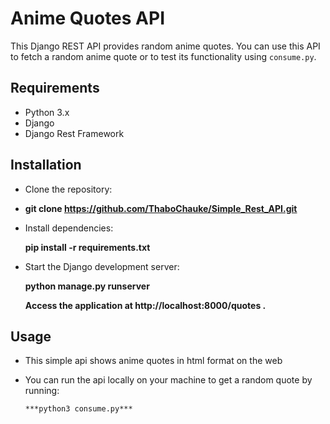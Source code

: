 # Anime Quotes API

This Django REST API provides random anime quotes. You can use this API to fetch a random anime quote or to test its functionality using `consume.py`.

## Requirements

  - Python 3.x
  - Django
  - Django Rest Framework

## Installation

  - Clone the repository:
  - 
      **git clone https://github.com/ThaboChauke/Simple_Rest_API.git**

  - Install dependencies:
    
      **pip install -r requirements.txt**

  - Start the Django development server:

      **python manage.py runserver**

      **Access the application at http://localhost:8000/quotes .**

## Usage

  - This simple api shows anime quotes in html format on the web
  - You can run the api locally on your machine to get a random quote by running:

        ***python3 consume.py***